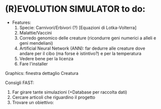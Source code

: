 # (R)EVOLUTION SIMULATOR to do:

- Features:
    1. Specie: Carnivori/Erbivori (?) [Equazioni di Lotka-Volterra]
    2. Malattie/Vaccini  
    3. Corredo genomico delle creature (ricondurre geni numerici a alleli e geni mendeliani)
    4. Artificial Neural Network (ANN): 
        far dedurre alle creature dove andare per il cibo (ma forse è istintivo?) e per la temperatura
    5. Vedere bene per la licenza
    6. Fare l'installer

Graphics: finestra dettaglio Creatura

Consigli FAST:
1. Far girare tante simulazioni (+Database per raccolta dati)
2. Cercare articoli che riguardino il progetto
3. Trovare un obiettivo:
